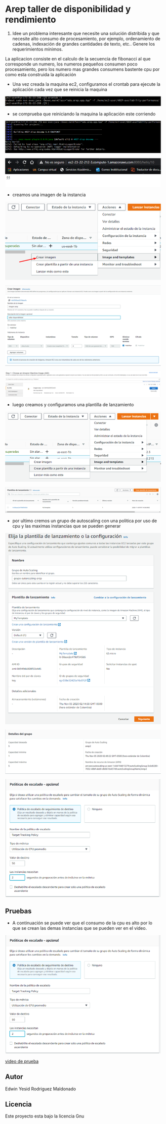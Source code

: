 # Arep taller de disponibilidad y rendimiento
1. Idee un problema interesante que necesite una solución distribida y que necesite alto consumo de procesamiento, por ejemplo, ordenamiento de cadenas, indexación de grandes cantidades de texto, etc.. Genere los requerimientos mínimos.

La aplicacion consiste en el calculo de la secuencia de fibonacci al que corresponde un numero, los numeros pequeños consumen poco procesamiento, pero los numero mas grandes consumens bastente cpu por como esta construida la aplicación

* Una vez creada la maquina ec2, configuramos el crontab para ejecute la aplicación cada vez que se reinicia la maquina

![img](img/crontab.png)

* se comprueba que reiniciando la maquina la aplicación este corriendo

![img](img/exec.png)

![img](img/fibo.png)

* creamos una imagen de la instancia

![img](img/img.png)

![img](img/img-conf.png)

![img](img/ami.png)

* luego creamos y configuramos una plantilla de lanzamiento

![img](img/plantilla.png)

![img](img/plantilla1.png)

* por ultimo cremos un grupo de autoscaling con una politica por uso de cpu y las maximas instancias que se pueden generar

![img](img/plantilla2.png)

![img](img/size.png)

![img](img/politica.png)

## Pruebas

* A continuación se puede ver que el consumo de la cpu es alto por lo que se crean las demas instancias que se pueden ver en el video.

![img](img/politica.png)

[video de prueba](https://youtu.be/dUHzC8C6Apw)

## Autor

Edwin Yesid Rodriguez Maldonado

## Licencia

Este proyecto esta bajo la licencia Gnu